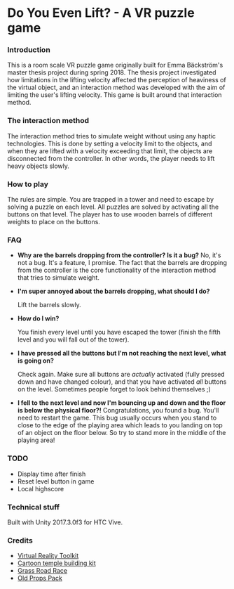 # Do You Even Lift? - A VR puzzle game
### Introduction
This is a room scale VR puzzle game originally built for Emma Bäckström's master thesis project during spring 2018. The thesis project investigated how limitations in the lifting velocity affected the perception of heaviness of the virtual object, and an interaction method was developed with the aim of limiting the user's lifting velocity. This game is built around that interaction method.
### The interaction method
The interaction method tries to simulate weight without using any haptic technologies. This is done by setting a velocity limit to the objects, and when they are lifted with a velocity exceeding that limit, the objects are disconnected from the controller. In other words, the player needs to lift heavy objects slowly.
### How to play
The rules are simple. You are trapped in a tower and need to escape by solving a puzzle on each level. All puzzles are solved by activating all the buttons on that level. The player has to use wooden barrels of different weights to place on the buttons.
### FAQ
- **Why are the barrels dropping from the controller? Is it a bug?**
  No, it's not a bug. It's a feature, I promise. The fact that the barrels are dropping from the controller is the core functionality of the interaction method that tries to simulate weight.

- **I'm super annoyed about the barrels dropping, what should I do?**

  Lift the barrels slowly.
- **How do I win?**

  You finish every level until you have escaped the tower (finish the fifth level and you will fall out of the tower).
- **I have pressed all the buttons but I'm not reaching the next level, what is going on?**

  Check again. Make sure all buttons are *actually* activated (fully pressed down and have changed colour), and that you have activated *all* buttons on the level. Sometimes people forget to look behind themselves ;)
- **I fell to the next level and now I'm bouncing up and down and the floor is below the physical floor?!**
  Congratulations, you found a bug. You'll need to restart the game. This bug usually occurs when you stand to close to the edge of the playing area which leads to you landing on top of an object on the floor below. So try to stand more in the middle of the playing area!
### TODO
- Display time after finish
- Reset level button in game
- Local highscore
### Technical stuff
Built with Unity 2017.3.0f3 for HTC Vive.
### Credits
- [Virtual Reality Toolkit](https://github.com/thestonefox/VRTK)
- [Cartoon temple building kit](https://assetstore.unity.com/packages/3d/environments/dungeons/cartoon-temple-building-kit-110397)
- [Grass Road Race](https://assetstore.unity.com/packages/3d/environments/roadways/grass-road-race-46974)
- [Old Props Pack](https://assetstore.unity.com/packages/3d/olde-props-pack-1-pbr-legacy-32221)
